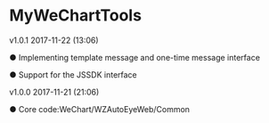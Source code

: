 # MyWeChartTools
v1.0.1 2017-11-22 (13:06)

● Implementing template message and one-time message interface

● Support for the JSSDK interface

v1.0.0 2017-11-21 (21:06)

● Core code:WeChart/WZAutoEyeWeb/Common
